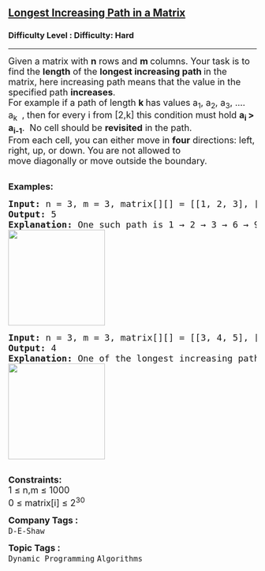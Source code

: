 <h2><a href="https://www.geeksforgeeks.org/problems/longest-increasing-path-in-a-matrix/1?sortBy=submissions&category%5B%5D=Dynamic%2520Programming&page=2&difficulty%5B%5D=2">Longest Increasing Path in a Matrix</a></h2><h3>Difficulty Level : Difficulty: Hard</h3><hr><div class="problems_problem_content__Xm_eO"><p><span style="font-size: 18px;">Given a matrix with&nbsp;<strong>n</strong>&nbsp;rows and&nbsp;<strong>m&nbsp;</strong>columns. Your task is to find the <strong>length</strong> of the <strong>longest increasing path </strong>in the matrix, here increasing path means that the value in the specified path <strong>increases</strong>. <br></span><span style="font-size: 18px;">For example if a path of length <strong>k </strong>has values a<sub>1</sub>, a<sub>2</sub>, a<sub>3</sub>, .... a<sub>k&nbsp;</sub>&nbsp;, then for every i from [2,k] this condition must hold <strong>a<sub>i&nbsp;</sub>&gt; a<sub>i-1</sub></strong>.&nbsp; No cell should be <strong>revisited</strong> in the path.<br>From each cell, you can either move in <strong>four</strong> directions: left, right, up, or down. You are not allowed to move&nbsp;diagonally&nbsp;or move&nbsp;outside the boundary.</span></p>
<p><br><span style="font-size: 18px;"><strong>Examples</strong><strong>:</strong></span></p>
<pre><span style="font-size: 18px;"><strong>Input: </strong>n = 3, m = 3, matrix[][] = [[1, 2, 3], [4, 5, 6], [7, 8, 9]]
<strong>Output: </strong>5<strong>
Explanation: </strong>One such path is 1 → 2 → 3 → 6 → 9, where each number is strictly greater than the previous.<br></span><img src="https://media.geeksforgeeks.org/img-practice/prod/addEditProblem/894126/Web/Other/blobid0_1746855773.jpg" width="196" height="194"></pre>
<pre><span style="font-size: 18px;"><strong style="font-size: 18px;">Input: </strong><span style="font-size: 18px;">n = 3, m = 3, matrix[][] = [[3, 4, 5], [6, 2, 6], [2, 2, 1]]
</span><strong style="font-size: 18px;">Output: </strong><span style="font-size: 18px;">4</span><strong style="font-size: 18px;">
Explanation: </strong><span style="font-size: 18px;">One of the longest increasing paths is 3 → 4 → 5 → 6.<br><img src="https://media.geeksforgeeks.org/img-practice/prod/addEditProblem/894126/Web/Other/blobid1_1746855807.jpg" width="196" height="194"><br></span></span></pre>
<p><br><span style="font-size: 18px;"><strong>Constraints:</strong><br>1 ≤&nbsp;</span><span style="font-size: 18px;">n,m ≤ 1</span><span style="font-size: 18px;">000<br>0 ≤&nbsp;</span><span style="font-size: 18px;">matrix[i] ≤&nbsp;</span><span style="font-size: 18px;">2<sup>30</sup></span></p></div><p><span style=font-size:18px><strong>Company Tags : </strong><br><code>D-E-Shaw</code>&nbsp;<br><p><span style=font-size:18px><strong>Topic Tags : </strong><br><code>Dynamic Programming</code>&nbsp;<code>Algorithms</code>&nbsp;